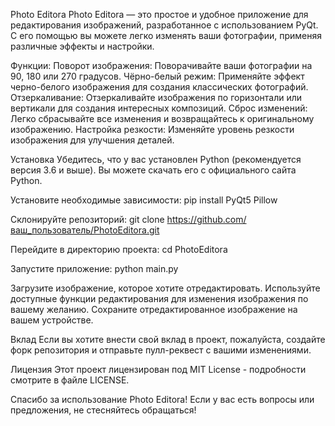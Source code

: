 Photo Editora
Photo Editora — это простое и удобное приложение для редактирования изображений, разработанное с использованием PyQt. С его помощью вы можете легко изменять ваши фотографии, применяя различные эффекты и настройки.

Функции:
Поворот изображения: Поворачивайте ваши фотографии на 90, 180 или 270 градусов.
Чёрно-белый режим: Применяйте эффект черно-белого изображения для создания классических фотографий.
Отзеркаливание: Отзеркаливайте изображения по горизонтали или вертикали для создания интересных композиций.
Сброс изменений: Легко сбрасывайте все изменения и возвращайтесь к оригинальному изображению.
Настройка резкости: Изменяйте уровень резкости изображения для улучшения деталей.

Установка
Убедитесь, что у вас установлен Python (рекомендуется версия 3.6 и выше). Вы можете скачать его с официального сайта Python.

Установите необходимые зависимости:
pip install PyQt5 Pillow

Склонируйте репозиторий:
git clone https://github.com/ваш_пользователь/PhotoEditora.git

Перейдите в директорию проекта:
cd PhotoEditora

Запустите приложение:
python main.py

Загрузите изображение, которое хотите отредактировать.
Используйте доступные функции редактирования для изменения изображения по вашему желанию.
Сохраните отредактированное изображение на вашем устройстве.

Вклад
Если вы хотите внести свой вклад в проект, пожалуйста, создайте форк репозитория и отправьте пулл-реквест с вашими изменениями.

Лицензия
Этот проект лицензирован под MIT License - подробности смотрите в файле LICENSE.

Спасибо за использование Photo Editora! Если у вас есть вопросы или предложения, не стесняйтесь обращаться!
